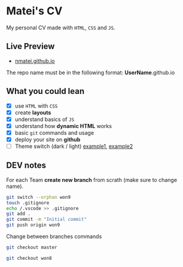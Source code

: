 # Matei's CV

My personal CV made with `HTML`, `CSS` and `JS`.

## Live Preview

- [nmatei.github.io](https://nmatei.github.io/)

The repo name must be in the following format: **UserName**.github.io

## What you could lean

- [x] use `HTML` with `CSS`
- [x] create **layouts**
- [x] understand basics of `JS`
- [x] understand how **dynamic HTML** works
- [x] basic `git` commands and usage
- [x] deploy your site on **github**
- [ ] Theme switch (dark / light) [example1](https://infinite-table.com/docs#what-is-infinite), [example2](https://tpiros.dev/)

## DEV notes

For each Team **create new branch** from scrath (make sure to change name).

```sh
git switch --orphan won9
touch .gitignore
echo /.vscode >> .gitignore
git add .
git commit -m "Initial commit"
git push origin won9
```

Change between branches commands

```sh
git checkout master

git checkout won8
```
